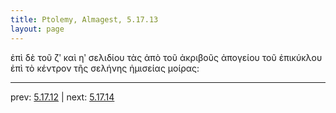 ```yaml
---
title: Ptolemy, Almagest, 5.17.13
layout: page
---
```


ἐπὶ δὲ τοῦ ζʹ καὶ ηʹ σελιδίου τὰς ἀπὸ τοῦ ἀκριβοῦς ἀπογείου τοῦ ἐπικύκλου ἐπὶ τὸ κέντρον τῆς σελήνης ἡμισείας μοίρας: 

---

prev: [5.17.12](../5.17.12/) | next: [5.17.14](../5.17.14/)

